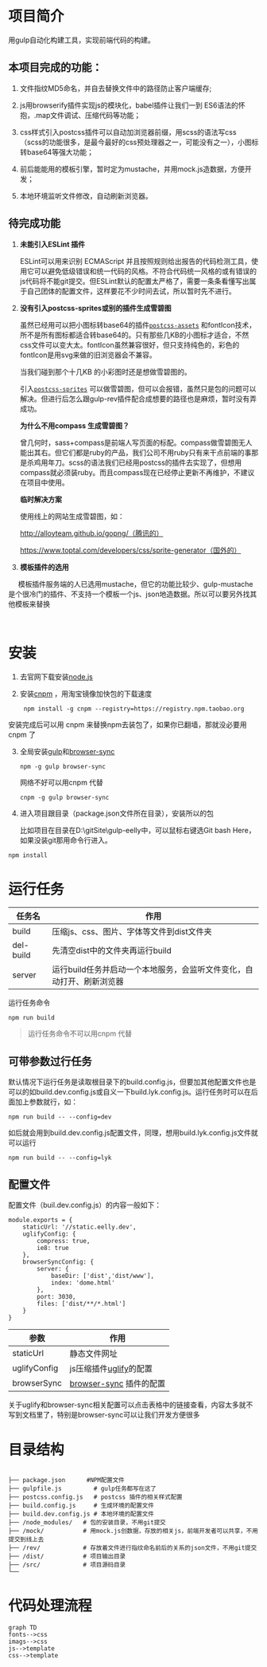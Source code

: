 # 项目简介

用gulp自动化构建工具，实现前端代码的构建。

## 本项目完成的功能：

1. 文件指纹MD5命名，并自去替换文件中的路径防止客户端缓存;


2. js用browserify插件实现js的模块化，babel插件让我们一到 ES6语法的怀抱，.map文件调试、压缩代码等功能；
3. css样式引入postcss插件可以自动加浏览器前缀，用scss的语法写css （scss的功能很多，是最今最好的css预处理器之一，可能没有之一），小图标转base64等强大功能； 
4. 前后能能用的模板引擎，暂时定为mustache，并用mock.js造数据，方便开发；
5. 本地环境监听文件修改，自动刷新浏览器。

## 待完成功能

   1. **未能引入ESLint 插件**

      ESLint可以用来识别 ECMAScript 并且按照规则给出报告的代码检测工具，使用它可以避免低级错误和统一代码的风格。不符合代码统一风格的或有错误的js代码将不能git提交。但ESLint默认的配置太严格了，需要一条条看懂写出属于自己团体的配置文件，这样要花不少时间去试，所以暂时先不进行。

   2. **没有引入postcss-sprites或别的插件生成雪碧图**

      虽然已经用可以把小图标转base64的插件[`postcss-assets`](https://github.com/assetsjs/postcss-assets) 和fontIcon技术，所不是所有图标都适合转base64的。只有那些几KB的小图标才适合，不然css文件可以变大太。fontIcon虽然兼容很好，但只支持纯色的，彩色的fontIcon是用svg来做的旧浏览器会不兼容。

      当我们碰到那个十几KB 的小彩图时还是想做雪碧图的。

      引入[`postcss-sprites`](https://github.com/2createStudio/postcss-sprites) 可以做雪碧图，但可以会报错，虽然只是包的问题可以解决。但进行后怎么跟gulp-rev插件配合成想要的路径也是麻烦，暂时没有弄成功。

      **为什么不用compass 生成雪碧图？**

      曾几何时，sass+compass是前端人写页面的标配。compass做雪碧图无人能出其右。但它们都是ruby的产品，我们公司不用ruby只有来干点前端的事那是杀鸡用年刀。scss的语法我们已经用postcss的插件去实现了，但想用compass就必须装ruby。而且compass现在已经停止更新不再维护，不建议在项目中使用。

      **临时解决方案**

      使用线上的网站生成雪碧图，如：

      http://alloyteam.github.io/gopng/（腾讯的）

      https://www.toptal.com/developers/css/sprite-generator（国外的）

 3. **模板插件的选用**

      模板插件服务端的人已选用mustache，但它的功能比较少、gulp-mustache是个很冷门的插件、不支持一个模板一个js、json地造数据。所以可以要另外找其他模板来替换

      ​



# 安装

1. 去官网下载安装[node.js](https://nodejs.org)

2. 安装[cnpm](https://npm.taobao.org/) ，用淘宝镜像加快包的下载速度

   ```
    npm install -g cnpm --registry=https://registry.npm.taobao.org
   ```

安装完成后可以用 cnpm  来替换npm去装包了，如果你已翻墙，那就没必要用cnpm 了

3. 全局安装[gulp](http://www.gulpjs.com.cn/)和[browser-sync](http://www.browsersync.cn/) 

   ```
   npm -g gulp browser-sync
   ```
   网络不好可以用cnpm 代替
   ```
   cnpm -g gulp browser-sync
   ```

4. 进入项目跟目录（package.json文件所在目录），安装所以的包

   比如项目在目录在D:\gitSite\gulp-eelly中，可以鼠标右键选Git bash Here，如果没装git那用命令行进入。


```npm install
npm install
```

# 运行任务

| 任务名       | 作用                                    |
| --------- | ------------------------------------- |
| build     | 压缩js、css、图片、字体等文件到dist文件夹             |
| del-build | 先清空dist中的文件夹再运行build                  |
| server    | 运行build任务并启动一个本地服务，会监听文件变化，自动打开、刷新浏览器 |

运行任务命令

```
npm run build
```

> 运行任务命令不可以用cnpm 代替

## 可带参数过行任务

默认情况下运行任务是读取根目录下的build.config.js，但要加其他配置文件也是可以的如build.dev.config.js或自义一下build.lyk.config.js。运行任务时可以在后面加上参数就行，如：

```
npm run build -- --config=dev
```

如后就会用到build.dev.config.js配置文件，同理，想用build.lyk.config.js文件就可以运行

```
npm run build -- --config=lyk
```

## 配置文件

配置文件（buil.dev.config.js）的内容一般如下：

```
module.exports = {
    staticUrl: '//static.eelly.dev',
    uglifyConfig: {
        compress: true,
        ie8: true   
    },
    browserSyncConfig: {
        server: {
            baseDir: ['dist','dist/www'],
            index: 'dome.html'
        }, 
        port: 3030,     
        files: ['dist/**/*.html']
    }
}
```



| 参数           | 作用                                       |
| ------------ | ---------------------------------------- |
| staticUrl    | 静态文件网址                                   |
| uglifyConfig | js压缩插件[uglify](https://github.com/mishoo/UglifyJS2#minify-options)的配置 |
| browserSync  | [browser-sync](http://www.browsersync.cn/docs/options/) 插件的配置 |

关于uglify和browser-sync相关配置可以点击表格中的链接查看，内容太多就不写到文档里了，特别是browser-sync可以让我们开发方便很多

# 目录结构

```

├── package.json      #NPM配置文件
├── gulpfile.js         # gulp任务都写在这了
├── postcss.config.js   # postcss 插件的相关样式配置
├── build.config.js     # 生成环境的配置文件
├── build.dev.config.js # 本地环境的配置文件
├── /node_modules/   # 包的安装目录，不用git提交
├── /mock/           # 用mock.js创数据，存放的相关js，前端开发者可以共享，不用提交到线上去
├── /rev/            # 存放着文件进行指纹命名前后的关系的json文件，不用git提交
├── /dist/           # 项目输出目录
├── /src/            # 项目源码目录
└── 
```
# 代码处理流程
```mermaid
graph TD
fonts-->css
imags-->css
js-->template
css-->template

```


